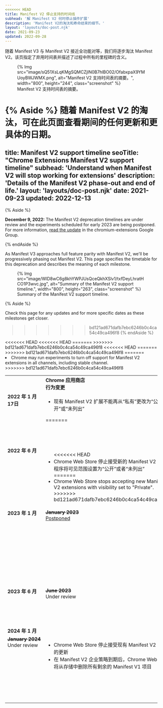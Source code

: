 ```yaml
---
<<<<<<< HEAD
title: Manifest V2 停止支持的时间线
subhead: '解 Manifest V2 何时停止插件扩展'
description: 'Manifest V2的淘汰和寿命结束的细节。'
layout: 'layouts/doc-post.njk'
date: 2021-09-23
updated: 2022-09-28
---
```


随着 Manifest V3 与 Manifest V2 接近全功能对等，我们将逐步淘汰 Manifest V2。该页指定了弃用时间表并描述了过程中所有的里程碑的含义。

<figure data-size="full">
  {% Img src="image/sQ51XsLqKMgSQMCZjIN0B7hlBO02/OfabxpaX9YMUoyBWJWMX.png", alt="Manifest V2 支持时间表的摘要。", width="800", height="244", class="screenshot" %}
  <figcaption>Manifest V2 支持时间表的摘要。</figcaption>
</figure>

{% Aside %}
随着 Manifest V2 的淘汰，可在此页面查看期间的任何更新和更具体的日期。
=======
title: Manifest V2 support timeline
seoTitle: "Chrome Extensions Manifest V2 support timeline"
subhead: 'Understand when Manifest V2 will stop working for extensions'
description: 'Details of the Manifest V2 phase-out and end of life.'
layout: 'layouts/doc-post.njk'
date: 2021-09-23
updated: 2022-12-13
---

{% Aside %}

**December 9, 2022:** The Manifest V2 deprecation timelines are under review and the experiments scheduled for early 2023 are being postponed. For more information, [read the update](https://groups.google.com/u/1/a/chromium.org/g/chromium-extensions/c/zQ77HkGmK9E) in the chromium-extensions Google Group.

{% endAside %}

As Manifest V3 approaches full feature parity with Manifest V2, we'll be progressively phasing out Manifest V2. This page specifies the timetable for this deprecation and describes the meaning of each milestone.

<figure data-size="full">
  {% Img src="image/WlD8wC6g8khYWPJUsQceQkhXSlv1/txfDeyLhratHCO1P3wvc.jpg", alt="Summary of the Manifest V2 support timeline.", width="800", height="263", class="screenshot" %}
  <figcaption>Summary of the Manifest V2 support timeline.</figcaption>
</figure>

{% Aside %}

Check this page for any updates and for more specific dates as these milestones get closer.

>>>>>>> bd121ad671dafb7ebc6246b0c4ca54c49ca496f8
{% endAside %}

<table>
  <tr align="left" valign="top">
    <td>
    </td>
    <td><strong>Chrome 应用商店<br>行为变更</strong>
    </td>
    <td><strong>Chrome 浏览器<br>行为变更</strong>
    </td>
  </tr>
  <tr align="left" valign="top">
<<<<<<< HEAD
    <td><strong>2022 年 1 月 17日</strong>
    </td>
    <td><ul>
     <li>现有 Manifest V2 扩展不能再从“私有”更改为“公开”或“未列出”</li></ul>
=======
    <td><strong>January&nbsp;17,&nbsp;2022</strong>
    </td>
    <td>
      <ul>
        <li>Existing Manifest V2 extensions can no longer be changed from "Private" to "Public" or "Unlisted".</li>
        <li>Chrome Web Store stops accepting new Manifest V2 extensions with visibility set to "Public" or "Unlisted".</li>
      </ul>
>>>>>>> bd121ad671dafb7ebc6246b0c4ca54c49ca496f8
    </td>
    <td><i>没有变更</i>
    </td>
  </tr>
  <tr align="left" valign="top">
    <td><strong>2022 年 6 月</strong>
    </td>
    <td><ul>
<<<<<<< HEAD
      <li>Chrome Web Store 停止接受新的 Manifest V2 扩展程序将可见范围设置为“公开”或者“未列出”</li>
=======
      <li>Chrome Web Store stops accepting new Manifest V2 extensions with visibility set to "Private".</li>
>>>>>>> bd121ad671dafb7ebc6246b0c4ca54c49ca496f8
      </ul>
    </td>
    <td><i>没有变更</i>
    </td>
  </tr>
  <tr align="left" valign="top">
<<<<<<< HEAD
    <td><strong>2023 年 1 月</strong>
    </td>
=======
    <td><s><strong>January&nbsp;2023</strong></s><br><a href="https://groups.google.com/u/1/a/chromium.org/g/chromium-extensions/c/zQ77HkGmK9E">Postponed</a></td>
>>>>>>> bd121ad671dafb7ebc6246b0c4ca54c49ca496f8
    <td><ul>
      <li>Manifest V3 将会称为 <a href="https://blog.google/products/chrome/find-great-extensions-new-chrome-web-store-badges/">特色徽章</a> 的先决条件。</li></ul>
    </td>
    <td><ul>
      <li>企业策略可以让 Manifest V2 扩展可以在
      <a href="https://support.google.com/chrome/a/answer/9296680?hl=en">组织内</a>的Chrome部署上运行。
      </li>
<<<<<<< HEAD
      <li>从 <strong>Chrome 112</strong> 开始， Chrome 可能会运行一些实验来关闭对 Canary、Dev 和 Beta 频道中Manifest V2 扩展的支持。
=======
      <li>Chrome may run experiments to turn off support for Manifest V2 extensions in Canary, Dev, and Beta channels.
>>>>>>> bd121ad671dafb7ebc6246b0c4ca54c49ca496f8
      </li></ul>
    </td>
  </tr>
  <tr align="left" valign="top">
<<<<<<< HEAD
    <td><strong>2023 年 6 月</strong>
    </td>
=======
    <td><s><strong>June&nbsp;2023</strong></s><br>Under review</td>
>>>>>>> bd121ad671dafb7ebc6246b0c4ca54c49ca496f8
    <td>
      <ul>
        <li>此时，可见性设置为“公共”的所有现有 Manifest V2 项目的可见性将更改为“未列出”。</li>
      </ul>
    </td>
    <td><ul>
<<<<<<< HEAD
      <li>从 6 月份开始 <strong>Chrome 115</strong> 可能会在所有频道（包括稳定 stable 频道）关闭对 Manifest V2 扩展程序的支持。</li></ul>
    </td>
  </tr>
  <tr align="left" valign="top">
    <td><strong>2024 年 1 月</strong>
    </td>
=======
      <li>Chrome may run experiments to turn off support for Manifest V2 extensions in all channels, including stable channel.</li></ul>
    </td>
  </tr>
  <tr align="left" valign="top">
    <td><s><strong>January&nbsp;2024</strong></s><br>Under review</td>
>>>>>>> bd121ad671dafb7ebc6246b0c4ca54c49ca496f8
    <td>
      <ul>
        <li>Chrome Web Store 停止接受现有 Manifest V2 扩展的更新</li>
        <li>在 Manifest V2 企业策略到期后，Chrome Web Store 将从存储中删除所有剩余的 Manifest V1 项目</li>
      </ul>
    </td>
    <td>
      <ul>
<<<<<<< HEAD
        <li>Manifest V2 企业策略过期</li>
=======
        <li>Manifest V2 enterprise policy expires. This means Chrome will stop running Manifest V2 extensions, even ones installed using <code>ExtensionInstallForcelist</code>.</li>
>>>>>>> bd121ad671dafb7ebc6246b0c4ca54c49ca496f8
      </ul>
    </td>
  </tr>
</table>

[dec-2022-update]: #TODO
